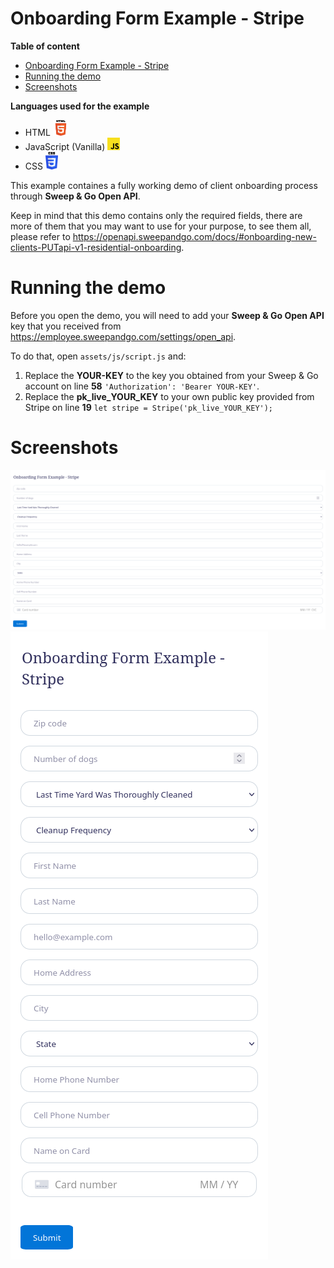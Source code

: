 # Onboarding Form Example - Stripe
**Table of content**
- [Onboarding Form Example - Stripe](#onboarding-form-example---stripe)
- [Running the demo](#running-the-demo)
- [Screenshots](#screenshots)

**Languages used for the example**
- HTML <img src="./assets/screenshots/html5.svg" width="25">
- JavaScript (Vanilla) <img src="./assets/screenshots/javascript.svg" width="20">
- CSS <img src="./assets/screenshots/css3.svg" width="20">


This example containes a fully working demo of client onboarding process through **Sweep & Go Open API**.

Keep in mind that this demo contains only the required fields, there are more of them that you may want to use for your purpose, to see them all, please refer to https://openapi.sweepandgo.com/docs/#onboarding-new-clients-PUTapi-v1-residential-onboarding.

# Running the demo
Before you open the demo, you will need to add your **Sweep & Go Open API** key that you received from https://employee.sweepandgo.com/settings/open_api.

To do that, open `assets/js/script.js` and:
1. Replace the **YOUR-KEY** to the key you obtained from your Sweep & Go account on line **58** `'Authorization': 'Bearer YOUR-KEY'`.
2. Replace the **pk_live_YOUR_KEY** to your own public key provided from Stripe on line **19** `let stripe = Stripe('pk_live_YOUR_KEY');`


# Screenshots
![Web](assets/screenshots/onboarding-example-stripe.png)
![Mobile](assets/screenshots/onboarding-example-stripe-mobile.png)